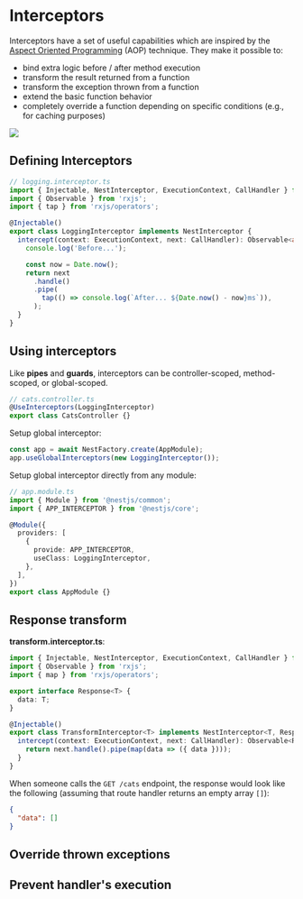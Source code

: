 # Interceptors

Interceptors have a set of useful capabilities which are inspired by the [Aspect Oriented Programming](https://en.wikipedia.org/wiki/Aspect-oriented_programming) (AOP) technique. They make it possible to:

- bind extra logic before / after method execution
- transform the result returned from a function
- transform the exception thrown from a function
- extend the basic function behavior
- completely override a function depending on specific conditions (e.g., for caching purposes)

![](https://docs.nestjs.com/assets/Interceptors_1.png)


## Defining Interceptors

```ts
// logging.interceptor.ts
import { Injectable, NestInterceptor, ExecutionContext, CallHandler } from '@nestjs/common';
import { Observable } from 'rxjs';
import { tap } from 'rxjs/operators';

@Injectable()
export class LoggingInterceptor implements NestInterceptor {
  intercept(context: ExecutionContext, next: CallHandler): Observable<any> {
    console.log('Before...');

    const now = Date.now();
    return next
      .handle()
      .pipe(
        tap(() => console.log(`After... ${Date.now() - now}ms`)),
      );
  }
}
```


## Using interceptors

Like **pipes** and **guards**, interceptors can be controller-scoped, method-scoped, or global-scoped.

```ts
// cats.controller.ts
@UseInterceptors(LoggingInterceptor)
export class CatsController {}
```

Setup global interceptor:

```ts
const app = await NestFactory.create(AppModule);
app.useGlobalInterceptors(new LoggingInterceptor());
```

Setup global interceptor directly from any module:

```ts
// app.module.ts
import { Module } from '@nestjs/common';
import { APP_INTERCEPTOR } from '@nestjs/core';

@Module({
  providers: [
    {
      provide: APP_INTERCEPTOR,
      useClass: LoggingInterceptor,
    },
  ],
})
export class AppModule {}
```


## Response transform

**transform.interceptor.ts**:

```ts
import { Injectable, NestInterceptor, ExecutionContext, CallHandler } from '@nestjs/common';
import { Observable } from 'rxjs';
import { map } from 'rxjs/operators';

export interface Response<T> {
  data: T;
}

@Injectable()
export class TransformInterceptor<T> implements NestInterceptor<T, Response<T>> {
  intercept(context: ExecutionContext, next: CallHandler): Observable<Response<T>> {
    return next.handle().pipe(map(data => ({ data })));
  }
}
```

When someone calls the `GET /cats` endpoint, the response would look like the following (assuming that route handler returns an empty array `[]`):

```json
{
  "data": []
}
```


## Override thrown exceptions


## Prevent handler's execution